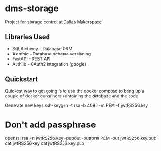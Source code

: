# dms-storage
Project for storage control at Dallas Makerspace

## Libraries Used
- SQLAlchemy - Database ORM
- Alembic - Database schema versioning
- FastAPI - REST API
- Authlib - OAuth2 integration (google)
  
## Quickstart
Quickest way to get going is to use the docker compose to bring up a couple of docker containers containing the database and the code. 



Generate new keys
ssh-keygen -t rsa -b 4096 -m PEM -f jwtRS256.key
# Don't add passphrase
openssl rsa -in jwtRS256.key -pubout -outform PEM -out jwtRS256.key.pub
cat jwtRS256.key
cat jwtRS256.key.pub

